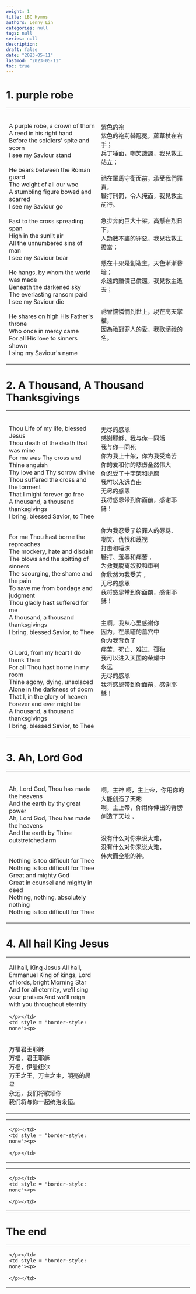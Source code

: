 ```yaml
---
weight: 1
title: LBC Hymns
authors: Lenny Lin
categories: null
tags: null
series: null
description: 
draft: false
date: "2023-05-11"
lastmod: "2023-05-11"
toc: true
---
```


<!--more-->

# 1. purple robe

<table>
<colgroup><col style="width: 50%" /><col style="width: 50%" />
</colgroup>
<tbody VALIGN=TOP>
  <tr>
    <td style = "border-style: none"><p>
<br>A purple robe, a crown of thorn
<br>A reed in his right hand
<br>Before the soldiers' spite and scorn 
<br>I see my Saviour stand
<br>
<br>He bears between the Roman guard
<br>The weight of all our woe
<br>A stumbling figure bowed and scarred 
<br>I see my Saviour go
<br>
<br>Fast to the cross spreading span
<br>High in the sunlit air
<br>All the unnumbered sins of man
<br>I see my Saviour bear
<br>
<br>He hangs, by whom the world was made
<br>Beneath the darkened sky
<br>The everlasting ransom paid
<br>I see my Saviour die
<br>
<br>He shares on high His Father's throne
<br>Who once in mercy came
<br>For all His love to sinners shown
<br>I sing my Saviour's name
    </p></td>
    <td style = "border-style: none"><p>
<br>紫色的袍 
<br>紫色的袍荊棘冠冕，蘆葦杖在右手；
<br>兵丁唾面，嘲笑譏諷，我見救主站立；
<br>
<br>祂在羅馬守衛面前，承受我們罪責，
<br>鞭打刑罰，令人掩面，我見救主前行。
<br>
<br>急步奔向巨大十架，高懸在烈日下，
<br>人類數不盡的罪惡，我見我救主擔當；
<br>
<br>懸在十架是創造主，天色漸漸昏暗；
<br>永遠的贖價已償還，我見救主逝去；

<br>祂曾懷憐憫到世上，現在高天掌權，
<br>因為祂對罪人的愛，我歌頌祂的名。
    </p></td>
  </tr>
</tbody>
</table>


# 2. A Thousand, A Thousand Thanksgivings
<table>
<colgroup><col style="width: 50%" /><col style="width: 50%" />
</colgroup>
<tbody VALIGN=TOP>
  <tr>
    <td style = "border-style: none"><p>
<br>Thou Life of my life, blessed Jesus
<br>Thou death of the death that was mine
<br>For me was Thy cross and Thine anguish
<br>Thy love and Thy sorrow divine
<br>Thou suffered the cross and the torment
<br>That I might forever go free
<br>A thousand, a thousand thanksgivings
<br>I bring, blessed Savior, to Thee

<br>For me Thou hast borne the reproaches
<br>The mockery, hate and disdain
<br>The blows and the spitting of sinners
<br>The scourging, the shame and the pain
<br>To save me from bondage and judgment
<br>Thou gladly hast suffered for me
<br>A thousand, a thousand thanksgivings
<br>I bring, blessed Savior, to Thee

<br>O Lord, from my heart I do thank Thee
<br>For all Thou hast borne in my room
<br>Thine agony, dying, unsolaced
<br>Alone in the darkness of doom
<br>That I, in the glory of heaven
<br>Forever and ever might be
<br>A thousand, a thousand thanksgivings
<br>I bring, blessed Savior, to Thee
    </p></td>
    <td style = "border-style: none"><p>
<br>无尽的感恩 
<br>感谢耶稣，我与你一同活
<br>我与你一同死
<br>你为我上十架，你为我受痛苦
<br>你的爱和你的悲伤全然伟大
<br>你忍受了十字架和折磨
<br>我可以永远自由
<br>无尽的感恩
<br>我将感恩带到你面前，感谢耶稣！

<br>你为我忍受了给罪人的辱骂、
<br>嘲笑、仇恨和蔑视 
<br>打击和唾沫 
<br>鞭打、羞辱和痛苦 ，
<br>为救我脱离奴役和审判 
<br>你欣然为我受苦 ，
<br>无尽的感恩
<br>我将感恩带到你面前，感谢耶稣！

<br>主啊，我从心里感谢你
<br>因为，在黑暗的墓穴中
<br>你为我背负了
<br>痛苦、死亡、难过、孤独
<br>我可以进入天国的荣耀中
<br>永远
<br>无尽的感恩
<br>我将感恩带到你面前，感谢耶稣！
    </p></td>
  </tr>
</tbody>
</table>


# 3. Ah, Lord God
<table>
<colgroup><col style="width: 50%" /><col style="width: 50%" />
</colgroup>
<tbody VALIGN=TOP>
  <tr>
    <td style = "border-style: none"><p>
<br>Ah, Lord God, Thou has made the heavens
<br>And the earth by thy great power
<br>Ah, Lord God, Thou has made the heavens
<br>And the earth by Thine outstretched arm

<br>Nothing is too difficult for Thee
<br>Nothing is too difficult for Thee
<br>Great and mighty God
<br>Great in counsel and mighty in deed
<br>Nothing, nothing, absolutely nothing
<br>Nothing is too difficult for Thee
    </p></td>
    <td style = "border-style: none"><p>
<br>啊，主神 啊，主上帝，你用你的大能创造了天地 
<br>啊，主上帝，你用你伸出的臂膀创造了天地 ，

<br>没有什么对你来说太难，
<br>没有什么对你来说太难，
<br>伟大而全能的神。
    </p></td>
  </tr>
</tbody>
</table>


# 4. All hail King Jesus
<table>
<colgroup><col style="width: 50%" /><col style="width: 50%" />
</colgroup>
<tbody VALIGN=TOP>
  <tr>
    <td style = "border-style: none"><p>
All hail, King Jesus
All hail, Emmanuel
King of kings, Lord of lords, bright Morning Star
And for all eternity, we’ll sing your praises
And we’ll reign with you throughout eternity

    </p></td>
    <td style = "border-style: none"><p>
<br>万福君王耶稣 
<br>万福，君王耶稣 
<br>万福，伊曼纽尔 
<br>万王之王，万主之主，明亮的晨星 
<br>永远，我们将歌颂你 
<br>我们将与你一起统治永恒。
    </p></td>
  </tr>
</tbody>
</table>


<table>
<colgroup><col style="width: 50%" /><col style="width: 50%" />
</colgroup>
<tbody VALIGN=TOP>
  <tr>
    <td style = "border-style: none"><p>

    </p></td>
    <td style = "border-style: none"><p>

    </p></td>
  </tr>
</tbody>
</table>


<table>
<colgroup><col style="width: 50%" /><col style="width: 50%" />
</colgroup>
<tbody VALIGN=TOP>
  <tr>
    <td style = "border-style: none"><p>

    </p></td>
    <td style = "border-style: none"><p>

    </p></td>
  </tr>
</tbody>
</table>

# The end
<table>
<colgroup><col style="width: 50%" /><col style="width: 50%" />
</colgroup>
<tbody VALIGN=TOP>
  <tr>
    <td style = "border-style: none"><p>

    </p></td>
    <td style = "border-style: none"><p>

    </p></td>
  </tr>
</tbody>
</table>
